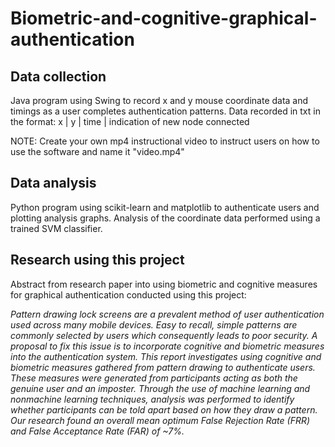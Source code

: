 # Biometric-and-cognitive-graphical-authentication
## Data collection
Java program using Swing to record x and y mouse coordinate data and timings as a user completes authentication patterns.
Data recorded in txt in the format:
x | y | time | indication of new node connected

NOTE: Create your own mp4 instructional video to instruct users on how to use the software and name it "video.mp4"

## Data analysis
Python program using scikit-learn and matplotlib to authenticate users and plotting analysis graphs. Analysis of the coordinate data performed using a trained SVM classifier.

## Research using this project
Abstract from research paper into using biometric and cognitive measures for graphical authentication conducted using this project:

*Pattern drawing lock screens are a prevalent method of user authentication used across
many mobile devices. Easy to recall, simple patterns are commonly selected by users
which consequently leads to poor security. A proposal to fix this issue is to incorporate
cognitive and biometric measures into the authentication system.
This report investigates using cognitive and biometric measures gathered from pattern
drawing to authenticate users. These measures were generated from participants acting as
both the genuine user and an imposter. Through the use of machine learning and nonmachine learning techniques, analysis was performed to identify whether participants can
be told apart based on how they draw a pattern. Our research found an overall mean
optimum False Rejection Rate (FRR) and False Acceptance Rate (FAR) of ~7%.*